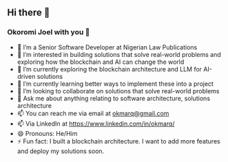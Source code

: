 ## Hi there 👋
### Okoromi Joel with you 👋
- 👋 I’m a Senior Software Developer at Nigerian Law Publications
- 👀 I’m interested in building solutions that solve real-world problems and exploring how the blockchain and AI can change the world
- 🔭 I’m currently exploring the blockchain architecture and LLM for AI-driven solutions
- 🌱 I’m currently learning better ways to implement these into a project
- 👯 I’m looking to collaborate on solutions that solve real-world problems
- 💬 Ask me about anything relating to software architecture, solutions architecture
- 📫 You can reach me via email at okmarq@gmail.com
- 📫 Via LinkedIn at https://www.linkedin.com/in/okmarq/
- 😄 Pronouns: He/Him
- ⚡ Fun fact: I built a blockchain architecture. I want to add more features and deploy my solutions soon.
